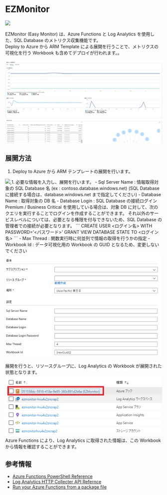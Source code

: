 # EZMonitor
<a href="https://portal.azure.com/#create/Microsoft.Template/uri/https%3A%2F%2Fraw.githubusercontent.com%2FMasayukiOzawa%2FEzMonitor%2Fmaster%2FDeployments%2Fazuredeploy.json" target="_blank">
  <img src="https://aka.ms/deploytoazurebutton" />
</a>

EZMonitor (Easy Monitor) は、Azure Functions と Log Analytics を使用した、SQL Database のメトリクス収集機能です。  
Deploy to Azure から ARM Template による展開を行うことで、メトリクスの可視化を行う Workbook も含めてデプロイが行われます。。

 <img src="./img/workbook.png" />

## 展開方法
1. Deploy to Azure から ARM テンプレートの展開を行います。  
<a href="https://portal.azure.com/#create/Microsoft.Template/uri/https%3A%2F%2Fraw.githubusercontent.com%2FMasayukiOzawa%2FEzMonitor%2Fmaster%2FDeployments%2Fazuredeploy.json" target="_blank">
  <img src="https://aka.ms/deploytoazurebutton" />
</a>
1. 必要な情報を入力し、展開を行います。  
  - Sql Server Name :  情報取得対象の SQL Database 名 (ex : contoso.database.windows.net)  
  (SQL Database に接続する場合は、database.windows.net まで指定してください) 
  - Database Name : 取得対象の DB 名
  - Database Login : SQL Database の接続ログイン  
    Premium / Business Critical を使用している場合は、対象 DB に対して、次のクエリを実行することでログインを作成することができます。  
    それ以外のサービスレベルについては、必要となる権限を付与できないため、SQL Database の管理者での接続が必要となります。
    ```
    CREATE USER <ログイン名> WITH PASSWORD='<パスワード>'
    GRANT VIEW DATABASE STATE TO <ログイン名>
    ```
    - Max Thread : 関数実行時に何並列で情報の取得を行うかの指定
    - Workbook Id : データ可視化用の Workbook の GUID となるため、変更しないでください
<img src="./img/TemplateDeploy.png">


展開を行うと、リソースグループに、Log Analytics の Workbook が展開された状態となります。  
<img src="./img/ResourceGroup.png">  
Azure Functions により、Log Analytics に取得された情報は、この Workbook から情報を確認することができます。


## 参考情報
- [Azure Functions PowerShell Reference](https://docs.microsoft.com/ja-jp/azure/azure-functions/functions-reference-powershell)
- [Log Analytics HTTP Collecter API Refernce](https://docs.microsoft.com/ja-jp/azure/azure-monitor/platform/data-collector-api)
- [Run your Azure Functions from a package file](https://docs.microsoft.com/en-us/azure/azure-functions/run-functions-from-deployment-package)